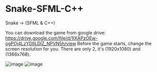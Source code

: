 # Snake-SFML-C++
Snake -> (SFML & C++)

You can download the game from google drive: https://drive.google.com/file/d/1lXAPzOEw-ogPOj4LzYDIILDlZ_NPVN5h/view
Before the game starts, change the screen resolution for you. There are only 2, it's (1920х1080) and (1366х768).

![image](https://user-images.githubusercontent.com/39457745/40917143-7a802d88-6802-11e8-92c0-2358743a4f0a.png)
![image](https://user-images.githubusercontent.com/39457745/40917155-83303a2c-6802-11e8-931a-7856b9c5f6b7.png)
